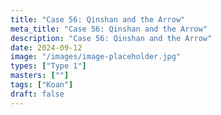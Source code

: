 ```yaml
---
title: "Case 56: Qinshan and the Arrow"
meta_title: "Case 56: Qinshan and the Arrow"
description: "Case 56: Qinshan and the Arrow"
date: 2024-09-12
image: "/images/image-placeholder.jpg"
types: ["Type 1"]
masters: [""]
tags: ["Koan"]
draft: false
---
```


